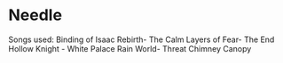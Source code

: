 # Needle
Songs used: 
Binding of Isaac Rebirth- The Calm
Layers of Fear- The End
Hollow Knight - White Palace
Rain World- Threat Chimney Canopy
